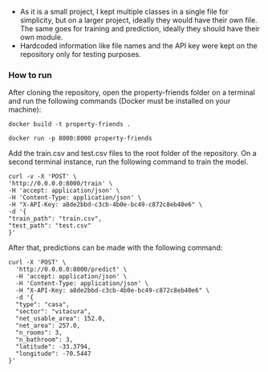 - As it is a small project, I kept multiple classes in a single file for simplicity, but on a larger 
project, ideally they would have their own file. The same goes for training and prediction, 
ideally they should have their own module.
- Hardcoded information like file names and the API key were kept on the repository only for testing purposes.
### How to run
After cloning the repository, open the property-friends folder
on a terminal and run the following commands (Docker must be installed on your machine):
```
docker build -t property-friends .
```
```
docker run -p 8000:8000 property-friends
```
Add the train.csv and test.csv files to the root folder of the repository. 
On a second terminal instance, run the following command to train the model.
```
curl -v -X 'POST' \
'http://0.0.0.0:8000/train' \
-H 'accept: application/json' \
-H 'Content-Type: application/json' \
-H "X-API-Key: a8de2bbd-c3cb-4b0e-bc49-c872c8eb40e6" \
-d '{
"train_path": "train.csv",
"test_path": "test.csv"
}'
```
After that, predictions can be made with the following command:
```
curl -X 'POST' \
  'http://0.0.0.0:8000/predict' \
  -H 'accept: application/json' \
  -H 'Content-Type: application/json' \
  -H "X-API-Key: a8de2bbd-c3cb-4b0e-bc49-c872c8eb40e6" \
  -d '{
  "type": "casa",
  "sector": "vitacura",
  "net_usable_area": 152.0,
  "net_area": 257.0,
  "n_rooms": 3,
  "n_bathroom": 3,
  "latitude": -33.3794,
  "longitude": -70.5447
}'
```